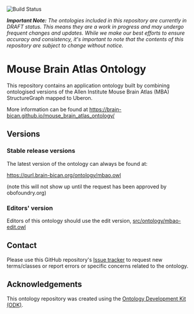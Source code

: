 
![Build Status](https://github.com/hkir-dev/mouse_brain_atlas_ontology/workflows/CI/badge.svg)

_**Important Note:** The ontologies included in this repository are currently in DRAFT status. This means they are a work in progress and may undergo frequent changes and updates. While we make our best efforts to ensure accuracy and consistency, it's important to note that the contents of this repository are subject to change without notice._

# Mouse Brain Atlas Ontology

This repository contains an application ontology built by combining ontologised versions of the Allen Institute Mouse Brain Atlas (MBA) StructureGraph mapped to Uberon. 

More information can be found at https://brain-bican.github.io/mouse_brain_atlas_ontology/

## Versions

### Stable release versions

The latest version of the ontology can always be found at:

https://purl.brain-bican.org/ontology/mbao.owl

(note this will not show up until the request has been approved by obofoundry.org)

### Editors' version

Editors of this ontology should use the edit version, [src/ontology/mbao-edit.owl](src/ontology/mbao-edit.owl)

## Contact

Please use this GitHub repository's [Issue tracker](https://github.com/brain-bican/mouse_brain_atlas_ontology/issues) to request new terms/classes or report errors or specific concerns related to the ontology.

## Acknowledgements

This ontology repository was created using the [Ontology Development Kit (ODK)](https://github.com/INCATools/ontology-development-kit).